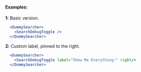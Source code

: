 #### Examples:

__1:__ Basic version.

```jsx
  <DummySearcher>
    <SearchDebugToggle />
  </DummySearcher>
```

__2:__ Custom label, pinned to the right.

```jsx
  <DummySearcher>
    <SearchDebugToggle label="Show Me Everything:" right/>
  </DummySearcher>
```
